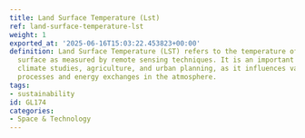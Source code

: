 ```yaml
---
title: Land Surface Temperature (Lst)
ref: land-surface-temperature-lst
weight: 1
exported_at: '2025-06-16T15:03:22.453823+00:00'
definition: Land Surface Temperature (LST) refers to the temperature of the Earth's
  surface as measured by remote sensing techniques. It is an important parameter in
  climate studies, agriculture, and urban planning, as it influences various environmental
  processes and energy exchanges in the atmosphere.
tags:
- sustainability
id: GL174
categories:
- Space & Technology
---
```


